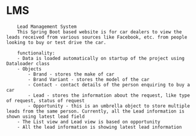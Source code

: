 # LMS
        Lead Management System
        This Spring Boot based website is for car dealers to view the leads received from various sources like Facebook, etc. from people looking to buy or test drive the car.

        functionality:
        - Data is loaded automatically on startup of the project using Dataloader class
        - Objects
            - Brand - stores the make of car
            - Brand Variant - stores the model of the car
            - Contact - contact details of the person enquiring to buy a car
            - Lead - stores the information about the request, like type of request, status of request
            - Opportunity - this is an umbrella object to store multiple leads from the same person. Currently, all the Lead information is shown using latest lead field
        - The List view and Lead view is based on opportunity
        - All the lead information is showing latest lead information
